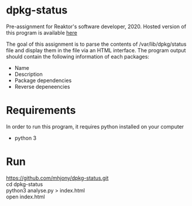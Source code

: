 # dpkg-status
Pre-assignment for Reaktor's software developer, 2020. Hosted version of this program is available [here](https://mahmudul-dpkg.herokuapp.com/)

The goal of this assignment is to parse the contents of /var/lib/dpkg/status file and display them in the file via an HTML interface. The program output should contain the following information of each packages:

- Name
- Description
- Package dependencies
- Reverse depeneencies

# Requirements
In order to run this program, it requires python installed on your computer
- python 3

# Run
https://github.com/mhjony/dpkg-status.git <br />
cd dpkg-status <br />
python3 analyse.py > index.html <br />
open index.html
